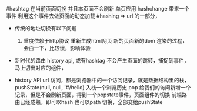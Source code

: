#hashtag 在当前页面切换 并且本页面不会刷新
单页应用
hashchange 带来一个事件 利用这个事件去做页面的动态加载
#hashing => url 的一部分，

- 传统的地址切换有以下问题
    1. 重度依赖于http协议
    重新生成html网页 新的页面新的dom 渲染的过程，会白一下，比较慢，影响体验
- 新时代的路由
    history api, 或有hashtag 不会产生页面的跳转，捕捉到事件，马上切出对应的组件，

- history API 
    url 访问，都是浏览器中的一个访问记录，就是数据结构里的栈，
    pushState(null, null, '#/hello) 入栈一个浏览历史
    pop
    给我们的访问新增一个记录，但是不会刷新页面，得到一个popstate事件，页面组件的切换
    前端路由已经成熟，即可以hash 也可以path 切换，全部交给pushState